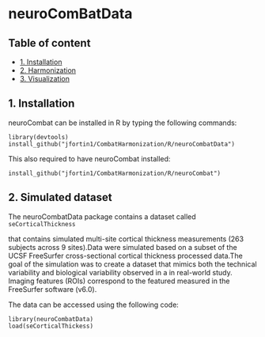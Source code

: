 # neuroComBatData


## Table of content
- [1. Installation](#id-section1)
- [2. Harmonization](#id-section2)
- [3. Visualization](#id-section3)

<div id='id-section1'/>



## 1. Installation
 
neuroCombat can be installed in R by typing the following commands:

```{r}
library(devtools)
install_github("jfortin1/CombatHarmonization/R/neuroCombatData")
```

This also required to have neuroCombat installed:

```{r}
install_github("jfortin1/CombatHarmonization/R/neuroCombat")
```


<div id='id-section2'/>

## 2. Simulated dataset

The neuroCombatData package contains a dataset called `seCorticalThickness`


that contains simulated multi-site cortical thickness measurements (263 subjects across
9 sites).Data were simulated based on a subset of the UCSF FreeSurfer 
cross-sectional cortical thickness processed data.The goal of
the simulation was to create a dataset that mimics both
the technical variability and biological variability observed
in a in real-world study. Imaging features (ROIs)
correspond to the featured measured in the FreeSurfer software (v6.0).

The data can be accessed using the following code:


```{r}
library(neuroCombatData)
load(seCorticalThickess)
```

